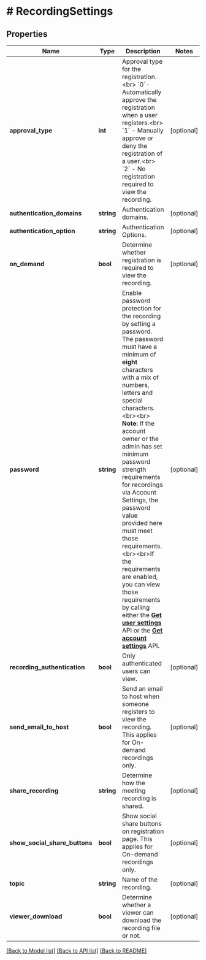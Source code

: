 # # RecordingSettings

## Properties

Name | Type | Description | Notes
------------ | ------------- | ------------- | -------------
**approval_type** | **int** | Approval type for the registration.&lt;br&gt; &#x60;0&#x60;- Automatically approve the registration when a user registers.&lt;br&gt; &#x60;1&#x60; - Manually approve or deny the registration of a user.&lt;br&gt; &#x60;2&#x60; - No registration required to view the recording. | [optional]
**authentication_domains** | **string** | Authentication domains. | [optional]
**authentication_option** | **string** | Authentication Options. | [optional]
**on_demand** | **bool** | Determine whether registration is required to view the recording. | [optional]
**password** | **string** | Enable password protection for the recording by setting a password. The password must have a minimum of **eight** characters with a mix of numbers, letters and special characters.&lt;br&gt;&lt;br&gt; **Note:** If the account owner or the admin has set minimum password strength requirements for recordings via Account Settings, the password value provided here must meet those requirements. &lt;br&gt;&lt;br&gt;If the requirements are enabled, you can view those requirements by calling either the [**Get user settings**](/docs/api-reference/zoom-api/methods#operation/userSettings) API or the [**Get account settings**](/docs/api-reference/zoom-api/ma#operation/accountSettings) API. | [optional]
**recording_authentication** | **bool** | Only authenticated users can view. | [optional]
**send_email_to_host** | **bool** | Send an email to host when someone registers to view the recording. This applies for On-demand recordings only. | [optional]
**share_recording** | **string** | Determine how the meeting recording is shared. | [optional]
**show_social_share_buttons** | **bool** | Show social share buttons on registration page. This applies for On-demand recordings only. | [optional]
**topic** | **string** | Name of the recording. | [optional]
**viewer_download** | **bool** | Determine whether a viewer can download the recording file or not. | [optional]

[[Back to Model list]](../../README.md#models) [[Back to API list]](../../README.md#endpoints) [[Back to README]](../../README.md)
